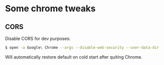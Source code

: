 # Some chrome tweaks

## CORS

Disable CORS for dev purposes:

```sh
$ open -a Google\ Chrome --args --disable-web-security --user-data-dir
```
Will automatically restore default on cold start after quiting Chrome.
